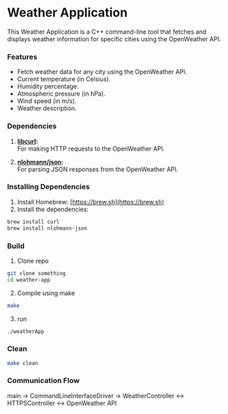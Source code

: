 # Weather Application
This Weather Application is a C++ command-line tool that fetches and displays 
weather information for specific cities using the OpenWeather API.

### Features
* Fetch weather data for any city using the OpenWeather API.
* Current temperature (in Celsius).
* Humidity percentage.
* Atmospheric pressure (in hPa).
* Wind speed (in m/s).
* Weather description.

### Dependencies
1. **[libcurl](https://curl.se/libcurl/):**  
   For making HTTP requests to the OpenWeather API.

2. **[nlohmann/json](https://github.com/nlohmann/json):**  
   For parsing JSON responses from the OpenWeather API.

### Installing Dependencies
1. Install Homebrew: [https://brew.sh](https://brew.sh)
2. Install the dependencies:
```bash
brew install curl
brew install nlohmann-json
```

### Build
1. Clone repo
```bash
git clone something
cd weather-app
```
2. Compile using make
```bash
make
```
3. run
```bash
./weatherApp
```

### Clean
```bash
make clean
```

### Communication Flow

main -> CommandLineInterfaceDriver -> WeatherController <-> HTTPSController <-> OpenWeather API
